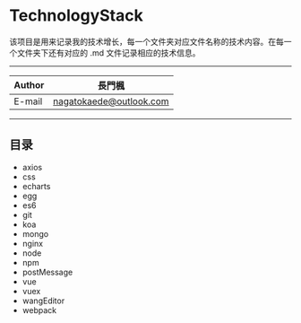 TechnologyStack
===========================
该项目是用来记录我的技术增长，每一个文件夹对应文件名称的技术内容。在每一个文件夹下还有对应的 .md 文件记录相应的技术信息。

****

|Author|長門楓|
|---|---
|E-mail|nagatokaede@outlook.com

****

## 目录
* axios
* css
* echarts
* egg
* es6
* git
* koa
* mongo
* nginx
* node
* npm
* postMessage
* vue
* vuex
* wangEditor
* webpack
